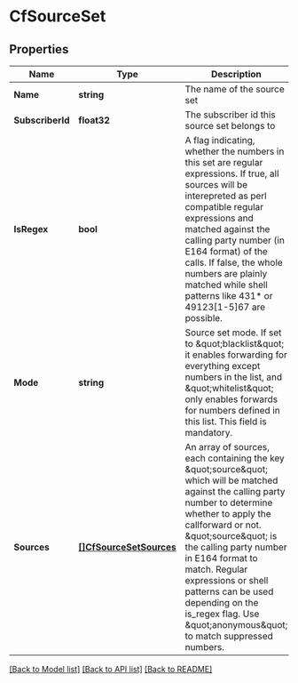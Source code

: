# CfSourceSet

## Properties

Name | Type | Description | Notes
------------ | ------------- | ------------- | -------------
**Name** | **string** | The name of the source set | [optional] 
**SubscriberId** | **float32** | The subscriber id this source set belongs to | [optional] 
**IsRegex** | **bool** | A flag indicating, whether the numbers in this set are regular expressions. If true, all sources will be interepreted as perl compatible regular expressions and matched against the calling party number (in E164 format) of the calls. If false, the whole numbers are plainly matched while shell patterns like 431* or 49123[1-5]67 are possible. | 
**Mode** | **string** | Source set mode. If set to \&quot;blacklist\&quot; it enables forwarding for everything except numbers in the list, and \&quot;whitelist\&quot; only enables forwards for numbers defined in this list. This field is mandatory. | [optional] 
**Sources** | [**[]CfSourceSetSources**](CFSourceSet_sources.md) | An array of sources, each containing the key \&quot;source\&quot; which will be matched against the calling party number to determine whether to apply the callforward or not. \&quot;source\&quot; is the calling party number in E164 format to match. Regular expressions or shell patterns can be used depending on the is_regex flag. Use \&quot;anonymous\&quot; to match suppressed numbers. | 

[[Back to Model list]](../README.md#documentation-for-models) [[Back to API list]](../README.md#documentation-for-api-endpoints) [[Back to README]](../README.md)


